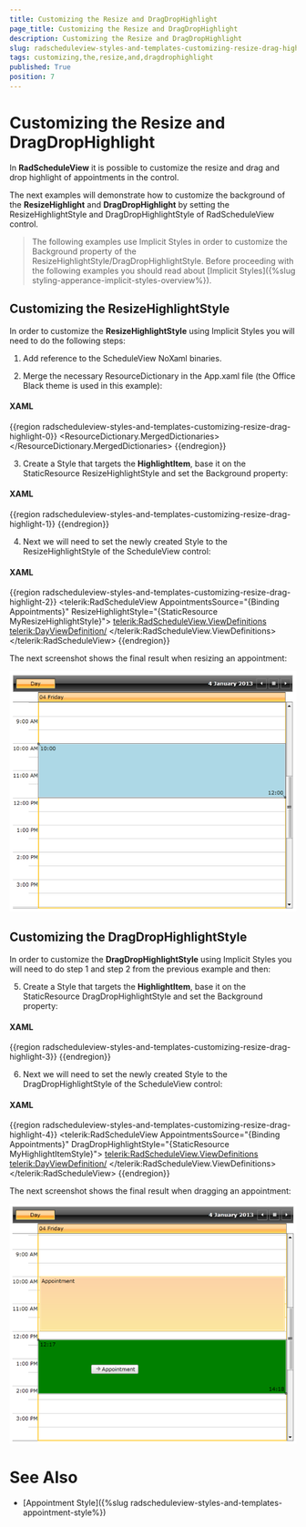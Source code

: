 ```yaml
---
title: Customizing the Resize and DragDropHighlight
page_title: Customizing the Resize and DragDropHighlight
description: Customizing the Resize and DragDropHighlight
slug: radscheduleview-styles-and-templates-customizing-resize-drag-highlight
tags: customizing,the,resize,and,dragdrophighlight
published: True
position: 7
---
```


# Customizing the Resize and DragDropHighlight

In __RadScheduleView__ it is possible to customize the resize and drag and drop highlight of appointments in the control.

The next examples will demonstrate how to customize the background of the __ResizeHighlight__ and __DragDropHighlight__ by setting the ResizeHighlightStyle and DragDropHighlightStyle of RadScheduleView control.

>The following examples use Implicit Styles in order to customize the Background property of the ResizeHighlightStyle/DragDropHighlightStyle. Before proceeding with the following examples you should read about [Implicit Styles]({%slug styling-apperance-implicit-styles-overview%}).

## Customizing the ResizeHighlightStyle

In order to customize the __ResizeHighlightStyle__ using Implicit Styles you will need to do the following steps:

1. Add reference to the ScheduleView NoXaml binaries.

2. Merge the necessary ResourceDictionary in the App.xaml file (the Office Black theme is used in this example):

#### __XAML__

{{region radscheduleview-styles-and-templates-customizing-resize-drag-highlight-0}}
	<ResourceDictionary>
		<ResourceDictionary.MergedDictionaries>
			<ResourceDictionary Source="/Telerik.Windows.Themes.Office_Black;component/Themes/System.Windows.xaml"/>
			<ResourceDictionary Source="/Telerik.Windows.Themes.Office_Black;component/Themes/Telerik.Windows.Controls.xaml"/>
			<ResourceDictionary Source="/Telerik.Windows.Themes.Office_Black;component/Themes/Telerik.Windows.Controls.Input.xaml"/>
			<ResourceDictionary Source="/Telerik.Windows.Themes.Office_Black;component/Themes/Telerik.Windows.Controls.Navigation.xaml"/>
			<ResourceDictionary Source="/Telerik.Windows.Themes.Office_Black;component/Themes/Telerik.Windows.Controls.ScheduleView.xaml"/>
		</ResourceDictionary.MergedDictionaries>
	</ResourceDictionary>
{{endregion}}

3. Create a Style that targets the __HighlightItem__, base it on the StaticResource ResizeHighlightStyle and set the Background property:

#### __XAML__

{{region radscheduleview-styles-and-templates-customizing-resize-drag-highlight-1}}
	<Style x:Key="MyResizeHighlightStyle" TargetType="telerik:HighlightItem" BasedOn="{StaticResource ResizeHighlightStyle}">
		<Setter Property="Background" Value="LightBlue"/>
	</Style>
{{endregion}}

4. Next we will need to set the newly created Style to the ResizeHighlightStyle of the ScheduleView control:

#### __XAML__

{{region radscheduleview-styles-and-templates-customizing-resize-drag-highlight-2}}
	<telerik:RadScheduleView AppointmentsSource="{Binding Appointments}"
						ResizeHighlightStyle="{StaticResource MyResizeHighlightStyle}">
		<telerik:RadScheduleView.ViewDefinitions>
			<telerik:DayViewDefinition/>
		</telerik:RadScheduleView.ViewDefinitions>
	</telerik:RadScheduleView>
{{endregion}}

The next screenshot shows the final result when resizing an appointment:

![radscheduleview-styles-and-templates-customizing-resize-drag-highlight-1](images/radscheduleview-styles-and-templates-customizing-resize-drag-highlight-1.png)

## Customizing the DragDropHighlightStyle

In order to customize the __DragDropHighlightStyle__ using Implicit Styles you will need to do step 1 and step 2 from the previous example and then:

5. Create a Style that targets the __HighlightItem__, base it on the StaticResource DragDropHighlightStyle and set the Background property:

#### __XAML__

{{region radscheduleview-styles-and-templates-customizing-resize-drag-highlight-3}}
	<Style x:Key="MyHighlightItemStyle" TargetType="telerik:HighlightItem" BasedOn="{StaticResource DragDropHighlightStyle}">
		<Setter Property="Background" Value="Green"/>
	</Style>
{{endregion}}

6. Next we will need to set the newly created Style to the DragDropHighlightStyle of the ScheduleView control:

#### __XAML__

{{region radscheduleview-styles-and-templates-customizing-resize-drag-highlight-4}}
	<telerik:RadScheduleView AppointmentsSource="{Binding Appointments}"
						DragDropHighlightStyle="{StaticResource MyHighlightItemStyle}">
		<telerik:RadScheduleView.ViewDefinitions>
			<telerik:DayViewDefinition/>
		</telerik:RadScheduleView.ViewDefinitions>
	</telerik:RadScheduleView>
{{endregion}}

The next screenshot shows the final result when dragging an appointment:

![radscheduleview-styles-and-templates-customizing-resize-drag-highlight-2](images/radscheduleview-styles-and-templates-customizing-resize-drag-highlight-2.png)

# See Also

 * [Appointment Style]({%slug radscheduleview-styles-and-templates-appointment-style%})

